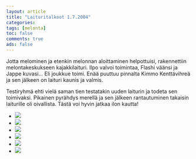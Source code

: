 ```yaml
--- 
layout: article 
title: "Laituritalkoot 1.7.2004" 
categories: 
tags: [melonta]
toc: false 
comments: true 
ads: false 
--- 
```


Jotta melominen ja etenkin melonnan aloittaminen helpottuisi,
rakennettiin melontakeskukseen kajakkilaituri. Ilpo valvoi toimintaa,
Flashi väänsi ja Jappe kuvasi... Eli joukkue toimi. Enää puuttuu
pinnalta Kimmo Kenttävihreä ja sen jälkeen on laituri kaunis ja valmis.

Testiryhmä ehti vielä saman tien testatakin uuden laiturin ja todeta sen
toimivaksi. Pikainen pyrähdys merellä ja sen jälkeen rantautuminen
takaisin laiturille oli oivallista. Tästä voi hyvin jatkaa ilon kautta!

<div class="image-gallery">

-   [![](/Media/Default/ImageGalleries/laituritalkoot-1.7.2004/Thumbnails/laituritalkoot1b.jpg)](/Media/Default/ImageGalleries/laituritalkoot-1.7.2004/laituritalkoot1b.jpg)
-   [![](/Media/Default/ImageGalleries/laituritalkoot-1.7.2004/Thumbnails/laituritalkoot3b.jpg)](/Media/Default/ImageGalleries/laituritalkoot-1.7.2004/laituritalkoot3b.jpg)
-   [![](/Media/Default/ImageGalleries/laituritalkoot-1.7.2004/Thumbnails/laituritalkoot4b.jpg)](/Media/Default/ImageGalleries/laituritalkoot-1.7.2004/laituritalkoot4b.jpg)
-   [![](/Media/Default/ImageGalleries/laituritalkoot-1.7.2004/Thumbnails/laituritalkoot5b.jpg)](/Media/Default/ImageGalleries/laituritalkoot-1.7.2004/laituritalkoot5b.jpg)
-   [![](/Media/Default/ImageGalleries/laituritalkoot-1.7.2004/Thumbnails/laituritalkoot6b.jpg)](/Media/Default/ImageGalleries/laituritalkoot-1.7.2004/laituritalkoot6b.jpg)
-   [![](/Media/Default/ImageGalleries/laituritalkoot-1.7.2004/Thumbnails/laituritalkoot7b.jpg)](/Media/Default/ImageGalleries/laituritalkoot-1.7.2004/laituritalkoot7b.jpg)

</div>
